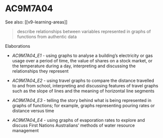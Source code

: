 
# AC9M7A04 

See also: [[v9-learning-areas]]

> describe relationships between variables represented in graphs of functions from authentic data

Elaborations


- _AC9M7A04_E1_ - using graphs to analyse a building’s electricity or gas usage over a period of time, the value of shares on a stock market, or the temperature during a day, interpreting and discussing the relationships they represent

- _AC9M7A04_E2_ - using travel graphs to compare the distance travelled to and from school, interpreting and discussing features of travel graphs such as the slope of lines and the meaning of horizontal line segments

- _AC9M7A04_E3_ - telling the story behind what is being represented in graphs of functions; for example, graphs representing pouring rates or distance versus time

- _AC9M7A04_E4_ - using graphs of evaporation rates to explore and discuss First Nations Australians’ methods of water resource management
